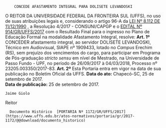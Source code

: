         CONCEDE AFASTAMENTO INTEGRAL PARA DOLISETE LEVANDOSKI  

 O REITOR DA UNIVERSIDADE FEDERAL DA FRONTEIRA SUL (UFFS), no uso de suas atribuições legais e, considerando o artigo 96-A da [LEI Nº 8.112 DE 11/12/1990](http://www.planalto.gov.br/ccivil_03/leis/l8112cons.htm)  , a Resolução 4/2017 - CONSUNI/CAPGP e o [EDITAL Nº 914/GR/UFFS/2017](https://www.uffs.edu.br/atos-normativos/edital/gr/2017-0914)  com o Resultado Final para o ingresso no Plano de Educação Formal na modalidade Afastamento Integral, resolve:   **Art. 1º** CONCEDER afastamento integral, ao servidor DOLISETE LEVANDOSKI, Técnico em Audiovisual, SIAPE nº 1909433, lotado no *Campus* Erechim (RS), sem prejuízo dos vencimentos do cargo, para participar em Programa de Pós-graduação *stricto sensu* em nível de Mestrado, na Universidade de Passo Fundo - UPF, no período de 26/09/2017 à 04/03/2018, Processo nº 23205.003350/2017-83.   **Art. 2º** Esta Portaria entra em vigor na data de sua publicação no Boletim Oficial da UFFS.      **Data do ato:** Chapecó-SC, 25 de setembro de 2017.   
 **Data de publicação:**  25 de setembro de 2017. 

    Jaime Giolo   
 Reitor 

      Documento Histórico  [PORTARIA Nº 1172/GR/UFFS/2017](https://www.uffs.edu.br/atos-normativos/portaria/gr/2017-1172/@@download/documento_historico)     
      